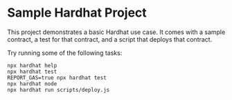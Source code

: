 # Sample Hardhat Project 
 
This project demonstrates a basic Hardhat use case. It comes with a sample contract, a test for that contract, and a script that deploys that contract.

Try running some of the following tasks:
 
```shell
npx hardhat help
npx hardhat test
REPORT_GAS=true npx hardhat test
npx hardhat node 
npx hardhat run scripts/deploy.js
```
